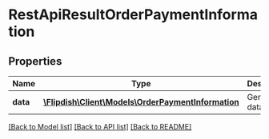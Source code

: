 # RestApiResultOrderPaymentInformation

## Properties
Name | Type | Description | Notes
------------ | ------------- | ------------- | -------------
**data** | [**\Flipdish\Client\Models\OrderPaymentInformation**](OrderPaymentInformation.md) | Generic data object. | 

[[Back to Model list]](../README.md#documentation-for-models) [[Back to API list]](../README.md#documentation-for-api-endpoints) [[Back to README]](../README.md)


